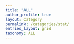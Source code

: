 ```yaml
---
title: "ALL"
author_profile: true
layout: category
permalink: /categories/stat/
entries_layout: grid
taxonomy: ALL
---
```

